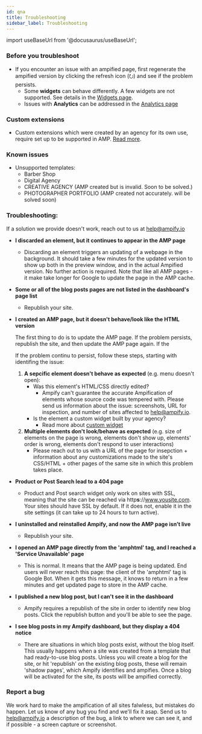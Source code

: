 ```yaml
---
id: qna
title: Troubleshooting
sidebar_label: Troubleshooting
---
```

import useBaseUrl from '@docusaurus/useBaseUrl'; 

### Before you troubleshoot
* If you encounter an issue with an ampified page, first regenerate the ampified version by clicking the refresh icon (&#11118;) and see if the problem persists.
    * Some **widgets** can behave differently. A few widgets are not supported. See details in the [Widgets page](/docs/widgets).
    * Issues with **Analytics** can be addressed in the [Analytics page](/docs/analytics)

### Custom extensions
* Custom extensions which were created by an agency for its own use, require set up to be supported in AMP. [Read more](/docs/customized_sites#custom-html-widget).

### Known issues
* Unsupported templates:
    * Barber Shop
    * Digital Agency
    * CREATIVE AGENCY (AMP created but is invalid. Soon to be solved.)
    * PHOTOGRAPHER PORTFOLIO (AMP created not accurately. will be solved soon)

### Troubleshooting:
If a solution we provide doesn't work, reach out to us at help@ampify.io

* **I discarded an element, but it continues to appear in the AMP page**
    * Discarding an element triggers an updating of a webpage in the background. It should take a few minutes for the updated version to show up both in the preview window, and in the actual Ampified version. No further action is required. Note that like all AMP pages - it make take longer for Google to update the page in the AMP cache. 

* **Some or all of the blog posts pages are not listed in the dashboard's page list**
    * Republish your site.

* **I created an AMP page, but it doesn't behave/look like the HTML version**

    The first thing to do is to update the AMP page. If the problem persists, republish the site, and then update the AMP page again. If the  
    
    If the problem continu to persist, follow these steps, starting with identifing the issue:
    1. **A sepcific element doesn't behave as expected** (e.g. menu doesn't open):
        * Was this element's HTML/CSS directly edited?
            * Ampify can't guarantee the accurate Ampification of elements whose source code was tempered with. Please send us information about the issue: screenshots, URL for inspection, and number of sites affected to help@ampify.io.
        * Is the element a custom widget built by your agency?
            * Read more about [custom widget](/docs/customized_sites#custom-widgets)
    2. **Multiple elements don't look/behave as expected** (e.g. size of elements on the page is wrong, elements don't show up, elements' order is wrong, elements don't respond to user interactions)
        * Please reach out to us with a URL of the page for insepction + information about any customizations made to the site's CSS/HTML + other pages of the same site in which this problem takes place. 

* **Product or Post Search lead to a 404 page**
    * Product and Post search widget only work on sites with SSL, meaning that the site can be reached via http**s**://www.yousite.com. Your sites should have SSL by default. If it does not, enable it in the site settings (it can take up to 24 hours to turn active).

* **I uninstalled and reinstalled Ampify, and now the AMP page isn’t live**
    * Republish your site.

* **I opened an AMP page directly from the 'amphtml' tag, and I reached a 'Service Unavailable' page**
    * This is normal. It means that the AMP page is being updated. End users will never reach this page: the client of the 'amphtml' tag is Google Bot. When it gets this message, it knows to return in a few minutes and get updated page to store in the AMP cache.

* **I published a new blog post, but I can't see it in the dashboard**
    * Ampify requires a republish of the site in order to identify new blog posts. Click the republish button and you'll be able to see the page. 
* **I see blog posts in my Ampify dashboard, but they display a 404 notice**
    * There are situations in which blog posts exist, without the blog itself. This usually happens when a site was created from a template that had ready-to-use blog posts. Unless you will create a blog for the site, or hit 'republish' on the existing blog posts, these will remain 'shadow pages', which Ampify identifies and ampifies. Once a blog will be activated for the site, its posts will be ampified correctly. 


### Report a bug
We work hard to make the ampification of all sites falwless, but mistakes do happen. Let us know of any bug you find and we'll fix it asap.
Send us to help@ampify.io a description of the bug, a link to where we can see it, and if possible - a screen capture or screenshot.



